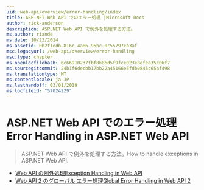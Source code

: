 ```yaml
---
uid: web-api/overview/error-handling/index
title: ASP.NET Web API でのエラー処理 |Microsoft Docs
author: rick-anderson
description: ASP.NET Web API で例外を処理する方法。
ms.author: riande
ms.date: 10/23/2014
ms.assetid: 0b2f1edb-816c-4a86-95bc-0c55797eb3af
msc.legacyurl: /web-api/overview/error-handling
msc.type: chapter
ms.openlocfilehash: 6c66910237fbf8686d5f9fce023e8efea35c06f7
ms.sourcegitcommit: 24b1f6decbb17bb22a45166e5fdb0845c65af498
ms.translationtype: MT
ms.contentlocale: ja-JP
ms.lasthandoff: 03/01/2019
ms.locfileid: "57024229"
---
```

<a name="error-handling-in-aspnet-web-api"></a><span data-ttu-id="d54ca-103">ASP.NET Web API でのエラー処理</span><span class="sxs-lookup"><span data-stu-id="d54ca-103">Error Handling in ASP.NET Web API</span></span>
====================
> <span data-ttu-id="d54ca-104">ASP.NET Web API で例外を処理する方法。</span><span class="sxs-lookup"><span data-stu-id="d54ca-104">How to handle exceptions in ASP.NET Web API.</span></span>


- [<span data-ttu-id="d54ca-105">Web API の例外処理</span><span class="sxs-lookup"><span data-stu-id="d54ca-105">Exception Handling in Web API</span></span>](exception-handling.md)
- [<span data-ttu-id="d54ca-106">Web API 2 のグローバル エラー処理</span><span class="sxs-lookup"><span data-stu-id="d54ca-106">Global Error Handling in Web API 2</span></span>](web-api-global-error-handling.md)

